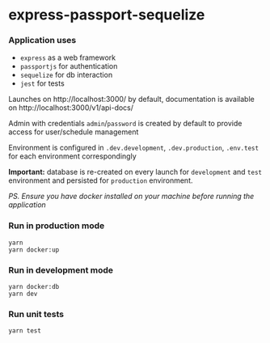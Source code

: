 # express-passport-sequelize

### Application uses
- `express` as a web framework
- `passportjs` for authentication 
- `sequelize` for db interaction
- `jest` for tests

Launches on http://localhost:3000/ by default, documentation is available on http://localhost:3000/v1/api-docs/

Admin with credentials `admin`/`password` is created by default to provide access for user/schedule management

Environment is configured in `.dev.development`, `.dev.production`, `.env.test` for each environment correspondingly

**Important:** database is re-created on every launch for `development` and `test` environment and persisted for `production` environment. 

_PS. Ensure you have docker installed on your machine before running the application_
### Run in production mode
```
yarn
yarn docker:up
```

### Run in development mode
```
yarn docker:db
yarn dev
```

### Run unit tests
```
yarn test
```